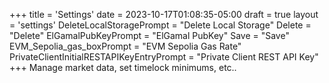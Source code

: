 +++
title = 'Settings'
date = 2023-10-17T01:08:35-05:00
draft = true
layout = 'settings'
DeleteLocalStoragePrompt = "Delete Local Storage"
Delete = "Delete"
ElGamalPubKeyPrompt = "ElGamal PubKey"
Save = "Save"
EVM_Sepolia_gas_boxPrompt = "EVM Sepolia Gas Rate"
PrivateClientInitialRESTAPIKeyEntryPrompt = "Private Client REST API Key"
+++
Manage market data, set timelock minimums, etc..
